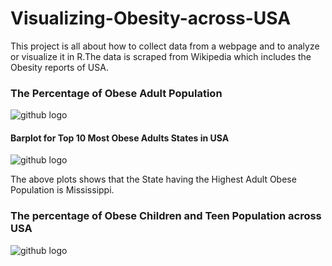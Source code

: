 # Visualizing-Obesity-across-USA
This project is all about how to collect data from a webpage and to analyze or visualize it in R.The data is scraped from Wikipedia which includes the Obesity reports of USA.



### The Percentage of Obese Adult Population

![github logo](https://github.com/anishsingh20/Visualizing-Obesity-across-USA/blob/master/plots/ObesityForAdultsMap.png)


#### Barplot for Top 10 Most Obese Adults States in USA

![github logo](https://github.com/anishsingh20/Visualizing-Obesity-across-USA/blob/master/plots/Top10ObeseAdultStates.png)


The above plots shows that the State having the Highest Adult Obese Population is Mississippi.




### The percentage of Obese Children and Teen Population across USA

![github logo](https://github.com/anishsingh20/Visualizing-Obesity-across-USA/blob/master/plots/ObeseChildrenMap.png)
